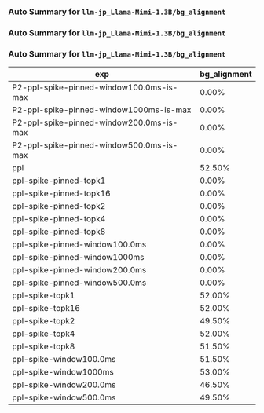 ### Auto Summary for `llm-jp_Llama-Mimi-1.3B/bg_alignment`

### Auto Summary for `llm-jp_Llama-Mimi-1.3B/bg_alignment`

### Auto Summary for `llm-jp_Llama-Mimi-1.3B/bg_alignment`

<!-- AUTO-GEN: SPLIT TABLE -->
| exp | bg_alignment |
| --- | --- |
| P2-ppl-spike-pinned-window100.0ms-is-max | 0.00% |
| P2-ppl-spike-pinned-window1000ms-is-max | 0.00% |
| P2-ppl-spike-pinned-window200.0ms-is-max | 0.00% |
| P2-ppl-spike-pinned-window500.0ms-is-max | 0.00% |
| ppl | 52.50% |
| ppl-spike-pinned-topk1 | 0.00% |
| ppl-spike-pinned-topk16 | 0.00% |
| ppl-spike-pinned-topk2 | 0.00% |
| ppl-spike-pinned-topk4 | 0.00% |
| ppl-spike-pinned-topk8 | 0.00% |
| ppl-spike-pinned-window100.0ms | 0.00% |
| ppl-spike-pinned-window1000ms | 0.00% |
| ppl-spike-pinned-window200.0ms | 0.00% |
| ppl-spike-pinned-window500.0ms | 0.00% |
| ppl-spike-topk1 | 52.00% |
| ppl-spike-topk16 | 52.00% |
| ppl-spike-topk2 | 49.50% |
| ppl-spike-topk4 | 52.00% |
| ppl-spike-topk8 | 51.50% |
| ppl-spike-window100.0ms | 51.50% |
| ppl-spike-window1000ms | 53.00% |
| ppl-spike-window200.0ms | 46.50% |
| ppl-spike-window500.0ms | 49.50% |
<!-- AUTO-GEN: SPLIT TABLE -->
